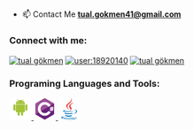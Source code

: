 
- 📫 Contact Me **tual.gokmen41@gmail.com**

<h3 align="left">Connect with me:</h3>
<p align="left">
<a href="https://linkedin.com/in/tual gökmen" target="blank"><img align="center" src="https://raw.githubusercontent.com/rahuldkjain/github-profile-readme-generator/master/src/images/icons/Social/linked-in-alt.svg" alt="tual gökmen" height="30" width="40" /></a>
<a href="https://stackoverflow.com/users/user:18920140" target="blank"><img align="center" src="https://raw.githubusercontent.com/rahuldkjain/github-profile-readme-generator/master/src/images/icons/Social/stack-overflow.svg" alt="user:18920140" height="30" width="40" /></a>
<a href="https://www.youtube.com/channel/UCIypqRGo-SDMRQzYN1jVgtg" target="blank"><img align="center" src="https://raw.githubusercontent.com/rahuldkjain/github-profile-readme-generator/master/src/images/icons/Social/youtube.svg" alt="tual gökmen" height="30" width="40" /></a>
</p>

<h3 align="left">Programing Languages and Tools:</h3>
<p align="left"> <a href="https://developer.android.com" target="_blank" rel="noreferrer"> <img src="https://raw.githubusercontent.com/devicons/devicon/master/icons/android/android-original-wordmark.svg" alt="android" width="40" height="40"/> </a> <a href="https://firebase.google.com/" target="_blank" rel="noreferrer"> <img src="https://raw.githubusercontent.com/devicons/devicon/master/icons/csharp/csharp-original.svg" alt="csharp" width="40" height="40"/> </a> <a href="https://www.java.com" target="_blank" rel="noreferrer"> <img src="https://raw.githubusercontent.com/devicons/devicon/master/icons/java/java-original.svg" alt="java" width="40"  
</p>


